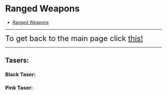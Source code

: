 # **Ranged Weapons**

- [Ranged Weapons](#ranged-weapons)

---

<font size="5">To get back to the main page click <a href="../Unstable-Labs">this!</a></font>

---

## **Tasers:**

### Black Taser:

### Pink Taser: